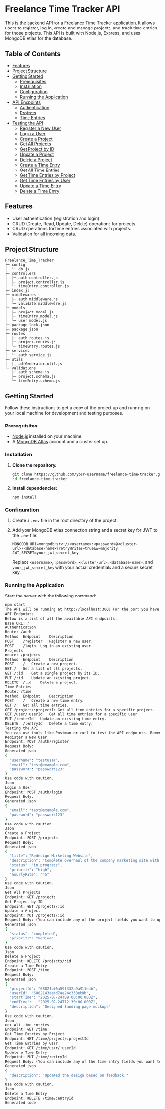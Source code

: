# Freelance Time Tracker API

This is the backend API for a Freelance Time Tracker application. It allows users to register, log in, create and manage projects, and track time entries for those projects. This API is built with Node.js, Express, and uses MongoDB Atlas for the database.

## Table of Contents

- [Features](#features)
- [Project Structure](#project-structure)
- [Getting Started](#getting-started)
  - [Prerequisites](#prerequisites)
  - [Installation](#installation)
  - [Configuration](#configuration)
  - [Running the Application](#running-the-application)
- [API Endpoints](#api-endpoints)
  - [Authentication](#authentication)
  - [Projects](#projects)
  - [Time Entries](#time-entries)
- [Testing the API](#testing-the-api)
  - [Register a New User](#register-a-new-user)
  - [Login a User](#login-a-user)
  - [Create a Project](#create-a-project)
  - [Get All Projects](#get-all-projects)
  - [Get Project by ID](#get-project-by-id)
  - [Update a Project](#update-a-project)
  - [Delete a Project](#delete-a-project)
  - [Create a Time Entry](#create-a-time-entry)
  - [Get All Time Entries](#get-all-time-entries)
  - [Get Time Entries by Project](#get-time-entries-by-project)
  - [Get Time Entries by User](#get-time-entries-by-user)
  - [Update a Time Entry](#update-a-time-entry)
  - [Delete a Time Entry](#delete-a-time-entry)

## Features

- User authentication (registration and login).
- CRUD (Create, Read, Update, Delete) operations for projects.
- CRUD operations for time entries associated with projects.
- Validation for all incoming data.

## Project Structure

```
Freelance_Time_Tracker
├─ config
│  └─ db.js
├─ controllers
│  ├─ auth.controller.js
│  ├─ project.controller.js
│  └─ timeEntry.controller.js
├─ index.js
├─ middlewares
│  ├─ auth.middleware.js
│  └─ validate.middleware.js
├─ models
│  ├─ project.model.js
│  ├─ timeEntry.model.js
│  └─ user.model.js
├─ package-lock.json
├─ package.json
├─ routes
│  ├─ auth.routes.js
│  ├─ project.routes.js
│  └─ timeEntry.routes.js
├─ services
│  └─ auth.service.js
├─ utils
|  |_ pdfGenerator.util.js
└─ validations
   ├─ auth.schema.js
   ├─ project.schema.js
   └─ timeEntry.schema.js

```

## Getting Started

Follow these instructions to get a copy of the project up and running on your local machine for development and testing purposes.

### Prerequisites

- [Node.js](https://nodejs.org/) installed on your machine.
- A [MongoDB Atlas](https://www.mongodb.com/cloud/atlas) account and a cluster set up.

### Installation

1.  **Clone the repository:**

    ```bash
    git clone https://github.com/your-username/freelance-time-tracker.git
    cd freelance-time-tracker
    ```

2.  **Install dependencies:**
    ```bash
    npm install
    ```

### Configuration

1.  Create a `.env` file in the root directory of the project.
2.  Add your MongoDB Atlas connection string and a secret key for JWT to the `.env` file:

    ```
    MONGODB_URI=mongodb+srv://<username>:<password>@<cluster-url>/<database-name>?retryWrites=true&w=majority
    JWT_SECRET=your_jwt_secret_key
    ```

    Replace `<username>`, `<password>`, `<cluster-url>`, `<database-name>`, and `your_jwt_secret_key` with your actual credentials and a secure secret key.

### Running the Application

Start the server with the following command:

```bash
npm start
The API will be running at http://localhost:3000 (or the port you have configured).
API Endpoints
Below is a list of all the available API endpoints.
Base URL: /
Authentication
Route: /auth
Method	Endpoint	Description
POST	/register	Register a new user.
POST	/login	Log in an existing user.
Projects
Route: /projects
Method	Endpoint	Description
POST	/	Create a new project.
GET	/	Get a list of all projects.
GET	/:id	Get a single project by its ID.
PUT	/:id	Update an existing project.
DELETE	/:id	Delete a project.
Time Entries
Route: /time
Method	Endpoint	Description
POST	/	Create a new time entry.
GET	/	Get all time entries.
GET	/project/:projectId	Get all time entries for a specific project.
GET	/user/:userId	Get all time entries for a specific user.
PUT	/:entryId	Update an existing time entry.
DELETE	/:entryId	Delete a time entry.
Testing the API
You can use tools like Postman or curl to test the API endpoints. Remember to replace placeholder IDs like :id, :projectId, :userId, and :entryId with actual IDs from your database. For protected routes, you will need to include the JWT token received upon login in the Authorization header as a Bearer token.
Register a New User
Endpoint: POST /auth/register
Request Body:
Generated json
{
  "username": "testuser",
  "email": "test@example.com",
  "password": "password123"
}
Use code with caution.
Json
Login a User
Endpoint: POST /auth/login
Request Body:
Generated json
{
  "email": "test@example.com",
  "password": "password123"
}
Use code with caution.
Json
Create a Project
Endpoint: POST /projects
Request Body:
Generated json
{
  "title": "Redesign Marketing Website",
  "description": "Complete overhaul of the company marketing site with new branding.",
  "status": "in progress",
  "priority": "high",
  "hourlyRate": "45"
}
Use code with caution.
Json
Get All Projects
Endpoint: GET /projects
Get Project by ID
Endpoint: GET /projects/:id
Update a Project
Endpoint: PUT /projects/:id
Request Body: (You can include any of the project fields you want to update)
Generated json
{
  "status": "completed",
  "priority": "medium"
}
Use code with caution.
Json
Delete a Project
Endpoint: DELETE /projects/:id
Create a Time Entry
Endpoint: POST /time
Request Body:
Generated json
{
  "projectId": "68821bb0a59f332a9a911edb",
  "userId": "6882143aefd7ae24c333eb8b",
  "startTime": "2025-07-24T09:00:00.000Z",
  "endTime":   "2025-07-24T12:30:00.000Z",
  "description": "Designed landing page mockups"
}
Use code with caution.
Json
Get All Time Entries
Endpoint: GET /time
Get Time Entries by Project
Endpoint: GET /time/project/:projectId
Get Time Entries by User
Endpoint: GET /time/user/:userId
Update a Time Entry
Endpoint: PUT /time/:entryId
Request Body: (You can include any of the time entry fields you want to update)
Generated json
{
  "description": "Updated the design based on feedback."
}
Use code with caution.
Json
Delete a Time Entry
Endpoint: DELETE /time/:entryId
Generated code
```
